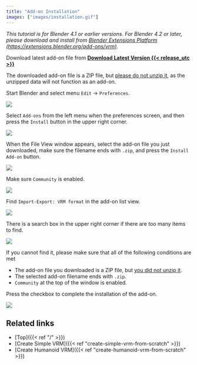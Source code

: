 ```yaml
---
title: "Add-on Installation"
images: ["images/installation.gif"]
---
```


*This tutorial is for Blender 4.1 or earlier versions. For Blender 4.2 or later, please download and install from [Blender Extensions Platform (https://extensions.blender.org/add-ons/vrm)](https://extensions.blender.org/add-ons/vrm).*

Download latest add-on file from **[Download Latest Version {{< release_utc >}}](https://vrm-addon-for-blender.info/releases/VRM_Addon_for_Blender-release.zip)**

The downloaded add-on file is a ZIP file, but <u>please do not unzip it</u>, as the unzipped data will not function as an add-on.

Start Blender and select menu `Edit` → `Preferences`.

![](1.en.png)

Select `Add-ons` from the left menu when the preferences screen, and then press the `Install` button in the upper right corner.

![](2.en.png)

When the File View window appears, select the add-on file you just downloaded, make sure the filename ends with `.zip`, and press the `Install Add-on` button.

![](3.en.png)

Make sure `Community` is enabled.

![](4.en.png)

Find `Import-Export: VRM format` in the add-on list view.

![](5.en.png)

There is a search box in the upper right corner if there are too many items to find.

![](6.en.png)

If you cannot find it, please make sure that all of the following conditions are met

- The add-on file you downloaded is a ZIP file, but <u>you did not unzip it</u>.
- The selected add-on filename ends with `.zip`.
- `Community` at the top of the window is enabled.

Press the checkbox to complete the installation of the add-on.

![](7.en.png)

## Related links

- [Top]({{< ref "/" >}})
- [Create Simple VRM]({{< ref "create-simple-vrm-from-scratch" >}})
- [Create Humanoid VRM]({{< ref "create-humanoid-vrm-from-scratch" >}})
